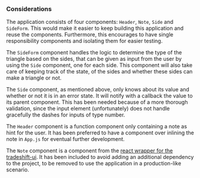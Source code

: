 ### Considerations

The application consists of four components: `Header`, `Note`, `Side` and `SideForm`. This would make it easier to keep building this application and reuse the components. Furthermore, this encourages to have single responsibility components and isolating them for easier testing.

The `SideForm` component handles the logic to determine the type of the triangle based on the sides, that can be given as input from the user by using the `Side` component, one for each side. This component will also take care of keeping track of the state, of the sides and whether these sides can make a triangle or not.

The `Side` component, as mentioned above, only knows about its value and whether or not it is in an error state. It will notify with a callback the value to its parent component. This has been needed because of a more thorough validation, since the input element (unfortunately) does not handle gracefully the dashes for inputs of type number.

The `Header` component is a function component only containing a note as hint for the user. It has been preferred to have a component over inlining the note in `App.js` for eventual further development. 

The `Note` component is a component from the [react wrapper for the tradeshift-ui](https://github.com/Tradeshift/react-tradeshift-ui). It has been included to avoid adding an additional dependency to the project, to be removed to use the application in a production-like scenario.

